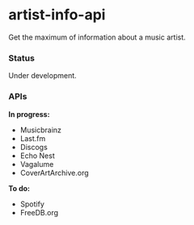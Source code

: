 artist-info-api
==========

Get the maximum of information about a music artist.

### Status

Under development.

### APIs

**In progress:**
- Musicbrainz
- Last.fm
- Discogs
- Echo Nest
- Vagalume
- CoverArtArchive.org

**To do:**
- Spotify
- FreeDB.org
